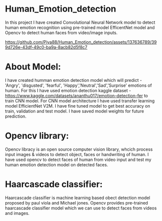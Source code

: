 # Human_Emotion_detection

In this project I have created Convolutional Neural Network model to detect human emotion recognition using pre-trained model EfficentNet model and Opencv to detect human faces from video/image inputs.

https://github.com/Piya88/Human_Emotion_detection/assets/137636789/399d726e-43df-49c0-ba9a-8acb82d5f8c7

# About Model:

I have created humman emotion detection model which will predict - 'Angry', 'disgusted', 'fearful', 'Happy','Neutral','Sad','Surprise' emotions of human.
For this I have used emotion detection kaggle dataset - https://www.kaggle.com/datasets/ananthu017/emotion-detection-fer to train CNN model.
For CNN model architecture I have used transfer learning model EfficientNet V2M. I have fine tuned model to get best accuracy on train, validation and test model.
I have saved model weights for future prediction.


# Opencv library:
Opencv libracy is an open source computer vision library, whcich process input images & videos to detect object, faces or handwriting of human.
I have used opencv to detect faces of human from video input and test my human emotion detection model on detected faces.

# Haarcascade classifier:
Haarcascade classifier is machine learning based obect detection model proposed by paul viola and Michael jones.  Opencv provides pre-trained haarcascade classifier model which we can use to detect faces from videos and images.

